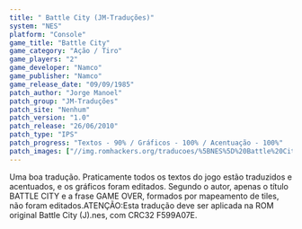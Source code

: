 ```yaml
---
title: " Battle City (JM-Traduções)"
system: "NES"
platform: "Console"
game_title: "Battle City"
game_category: "Ação / Tiro"
game_players: "2"
game_developer: "Namco"
game_publisher: "Namco"
game_release_date: "09/09/1985"
patch_author: "Jorge Manoel"
patch_group: "JM-Traduções"
patch_site: "Nenhum"
patch_version: "1.0"
patch_release: "26/06/2010"
patch_type: "IPS"
patch_progress: "Textos - 90% / Gráficos - 100% / Acentuação - 100%"
patch_images: ["//img.romhackers.org/traducoes/%5BNES%5D%20Battle%20City%20-%20JM-Tradu%C3%A7%C3%B5es%20-%201.png","//img.romhackers.org/traducoes/%5BNES%5D%20Battle%20City%20-%20JM-Tradu%C3%A7%C3%B5es%20-%202.png","//img.romhackers.org/traducoes/%5BNES%5D%20Battle%20City%20-%20JM-Tradu%C3%A7%C3%B5es%20-%203.png"]
---
```

Uma boa tradução. Praticamente todos os textos do jogo estão traduzidos e acentuados, e os gráficos foram editados. Segundo o autor, apenas o título BATTLE CITY e a frase GAME OVER, formados por mapeamento de tiles, não foram editados.ATENÇÃO:Esta tradução deve ser aplicada na ROM original Battle City (J).nes, com CRC32 F599A07E.